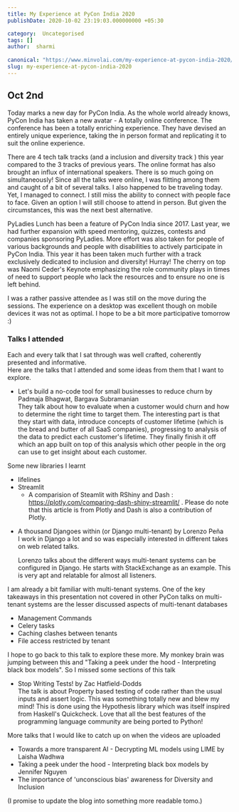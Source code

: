 ```yaml
---
title: My Experience at PyCon India 2020
publishDate: 2020-10-02 23:19:03.000000000 +05:30

category:  Uncategorised
tags: []
author:  sharmi
 
canonical: "https://www.minvolai.com/my-experience-at-pycon-india-2020/"
slug: my-experience-at-pycon-india-2020
---
```

<h2 id="oct-2nd">Oct 2nd</h2>
<p>Today marks a new day for PyCon India. As the whole world already knows, PyCon India has taken a new avatar - A totally online conference.  The conference has been a totally enriching experience. They have devised an entirely unique experience, taking the in person format and replicating it to suit the online experience.</p>
<p>There are 4 tech talk tracks (and a inclusion and diversity track ) this year compared to the 3 tracks of previous years. The online format has also brought an influx of international speakers.  There is so much going on simultaneously! Since all the talks were online, I was flitting among them and caught of a bit of several talks. I also happened to be traveling today. Yet, I managed to connect. I still miss the ability to connect with people face to face. Given an option I will still choose to attend in person. But given the circumstances, this was the next best alternative.</p>
<p>PyLadies Lunch has been a feature of PyCon India since 2017. Last year, we had further expansion with speed mentoring, quizzes, contests  and companies sponsoring PyLadies. More effort was also taken for people of various backgrounds and people with disabilities to actively participate in PyCon India.  This year it has been taken much further with a track exclusively dedicated to inclusion and diversity! Hurray! The cherry on top was Naomi Ceder's Keynote emphasizing the role community plays in times of need to support people who lack the resources and to ensure no one is left behind.</p>
<p>I was a rather passive attendee as I was still on the move during the sessions. The experience on a desktop was excellent though on mobile devices it was not as optimal. I hope to be a bit more participative tomorrow :)</p>
<h3 id="talks-i-attended">Talks I attended</h3>
<p>Each and every talk that I sat through was well crafted, coherently presented and informative.<br />
Here are the talks that I attended and some ideas from them that I want to explore.</p>
<ul>
<li>Let's build a no-code tool for small businesses to reduce churn by Padmaja Bhagwat, Bargava Subramanian<br />
They talk about how to evaluate when a customer would churn and how to determine the right time to target them. The interesting part is that they start with data, introduce concepts of customer lifetime (which is the bread and butter of all SaaS companies), progressing to analysis of the data to predict each customer's lifetime. They finally finish it off which an app built on top of this analysis which other people in the org can use to get insight about each customer.</li>
</ul>
<p>Some new libraries I learnt</p>
<ul>
<li>lifelines</li>
<li>Streamlit
<ul>
<li>A comparision of Steamlit with RShiny and Dash : <a href="https://plotly.com/comparing-dash-shiny-streamlit/">https://plotly.com/comparing-dash-shiny-streamlit/</a> . Please do note that this article is from Plotly and Dash is also a contribution of Plotly.</li>
</ul>
</li>
</ul>
<ul>
<li>A thousand Djangoes within (or Django multi-tenant) by Lorenzo Peña<br />
I work in Django a lot and so was especially interested in different takes on web related talks.</p>
<p>Lorenzo talks about the different ways multi-tenant systems can be configured in Django. He starts with StackExchange as an example. This is very apt and relatable for almost all listeners.</li>
</ul>
<p>I am already a bit familiar with multi-tenant systems. One of the key takeaways in this presentation not covered in other PyCon talks on multi-tenant systems are the lesser discussed aspects of multi-tenant databases</p>
<ul>
<li>Management Commands</li>
<li>Celery tasks</li>
<li>Caching clashes between tenants</li>
<li>File access restricted by tenant</li>
</ul>
<p>I hope to go back to this talk to explore these more. My monkey brain was jumping between this and "Taking a peek under the hood - Interpreting black box models". So I missed some sections of this talk</p>
<ul>
<li>Stop Writing Tests! by Zac Hatfield-Dodds<br />
The talk is about Property based testing of code rather than the usual inputs and assert logic. This was something totally new and blew my mind! This is done using the Hypothesis library which was itself inspired from Haskell's Quickcheck. Love that all the best features of the programming language community are being ported to Python!</li>
</ul>
<p>More talks that I would like to catch up on when the videos are uploaded</p>
<ul>
<li>Towards a more transparent AI - Decrypting ML models using LIME by Laisha Wadhwa</li>
<li>Taking a peek under the hood - Interpreting black box models by Jennifer Nguyen</li>
<li>The importance of 'unconscious bias' awareness for Diversity and Inclusion</li>
</ul>
<p>(I promise to update the blog into something more readable tomo.)</p>
